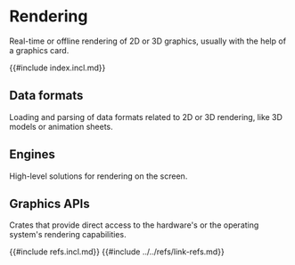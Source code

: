 # Rendering

Real-time or offline rendering of 2D or 3D graphics, usually with the help of a graphics card.

{{#include index.incl.md}}

## Data formats

Loading and parsing of data formats related to 2D or 3D rendering, like 3D models or animation sheets.

## Engines

High-level solutions for rendering on the screen.

## Graphics APIs

Crates that provide direct access to the hardware's or the operating system's rendering capabilities.

{{#include refs.incl.md}}
{{#include ../../refs/link-refs.md}}
